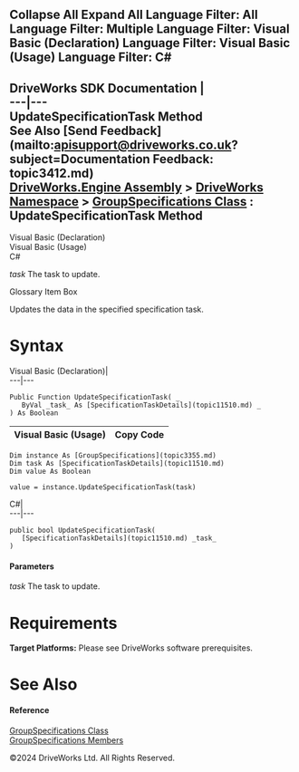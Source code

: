        

 Collapse All Expand All  Language Filter: All  Language Filter: Multiple  Language Filter: Visual Basic (Declaration) Language Filter: Visual Basic (Usage) Language Filter: C#  
---  
DriveWorks SDK Documentation  |   
---|---  
UpdateSpecificationTask Method   
See Also [Send Feedback](mailto:apisupport@driveworks.co.uk?subject=Documentation Feedback: topic3412.md)  
[DriveWorks.Engine Assembly](topic2156.md) > [DriveWorks Namespace](topic2159.md) > [GroupSpecifications Class](topic3355.md) : UpdateSpecificationTask Method  
---  
  
Visual Basic (Declaration)    
Visual Basic (Usage)    
C# 

_task_
    The task to update.

Glossary Item Box

Updates the data in the specified specification task. 

# Syntax

Visual Basic (Declaration)|   
---|---  
      
    
    Public Function UpdateSpecificationTask( _
       ByVal _task_ As [SpecificationTaskDetails](topic11510.md) _
    ) As Boolean  
  
Visual Basic (Usage)| Copy Code  
---|---  
      
    
    Dim instance As [GroupSpecifications](topic3355.md)
    Dim task As [SpecificationTaskDetails](topic11510.md)
    Dim value As Boolean
     
    value = instance.UpdateSpecificationTask(task)  
  
C#|   
---|---  
      
    
    public bool UpdateSpecificationTask( 
       [SpecificationTaskDetails](topic11510.md) _task_
    )  
  
#### Parameters

 _task_
    The task to update.

# Requirements

**Target Platforms:** Please see DriveWorks software prerequisites.

# See Also

#### Reference

[GroupSpecifications Class](topic3355.md)   
[GroupSpecifications Members](topic3356.md)

©2024 DriveWorks Ltd. All Rights Reserved.

